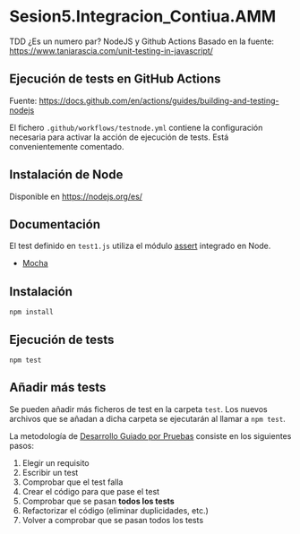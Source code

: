 # Sesion5.Integracion_Contiua.AMM
TDD ¿Es un numero par? NodeJS y Github Actions
Basado en la fuente: https://www.taniarascia.com/unit-testing-in-javascript/

## Ejecución de tests en GitHub Actions
Fuente: https://docs.github.com/en/actions/guides/building-and-testing-nodejs

El fichero `.github/workflows/testnode.yml` contiene la configuración necesaria para activar la acción de ejecución de tests. Está convenientemente comentado.

## Instalación de Node
Disponible en https://nodejs.org/es/


## Documentación
El test definido en `test1.js` utiliza el módulo [assert](https://nodejs.org/api/assert.html) integrado en Node. 

- [Mocha](https://mochajs.org/#getting-started)

## Instalación
```
npm install
```

## Ejecución de tests
```
npm test
```

## Añadir más tests
Se pueden añadir más ficheros de test en la carpeta `test`. Los nuevos archivos que se añadan a dicha carpeta se ejecutarán al llamar a `npm test`.

La metodología de [Desarrollo Guiado por Pruebas](https://es.wikipedia.org/wiki/Desarrollo_guiado_por_pruebas) consiste en los siguientes pasos:

1. Elegir un requisito
2. Escribir un test
3. Comprobar que el test falla
3. Crear el código para que pase el test
4. Comprobar que se pasan __todos los tests__
5. Refactorizar el código (eliminar duplicidades, etc.)
6. Volver a comprobar que se pasan todos los tests
